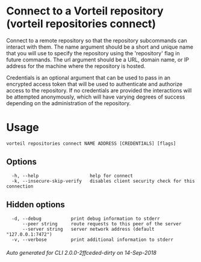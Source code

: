 # Connect to a Vorteil repository (vorteil repositories connect)

Connect to a remote repository so that the repository subcommands can interact
with them. The name argument should be a short and unique name that you will use
to specify the repository using the 'repository' flag in future commands. The
url argument should be a URL, domain name, or IP address for the machine where
the repository is hosted.

Credentials is an optional argument that can be used to pass in an encrypted
access token that will be used to authenticate and authorize access to the
repository. If no credentials are provided the interactions will be attempted
anonymously, which will have varying degrees of success depending on the
administration of the repository.

# Usage

```
vorteil repositories connect NAME ADDRESS [CREDENTIALS] [flags]
```

## Options

```
  -h, --help                   help for connect
  -k, --insecure-skip-verify   disables client security check for this connection
```

## Hidden options

```
  -d, --debug           print debug information to stderr
      --peer string     route requests to this peer of the server
      --server string   server network address (default "127.0.0.1:7472")
  -v, --verbose         print additional information to stderr
```


###### Auto generated for CLI 2.0.0-2ffceded-dirty on 14-Sep-2018
